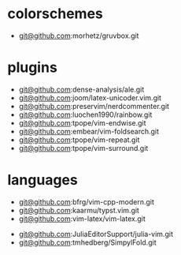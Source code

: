# colorschemes
+ git@github.com:morhetz/gruvbox.git 

# plugins
+ git@github.com:dense-analysis/ale.git
+ git@github.com:joom/latex-unicoder.vim.git
+ git@github.com:preservim/nerdcommenter.git
+ git@github.com:luochen1990/rainbow.git
+ git@github.com:tpope/vim-endwise.git
+ git@github.com:embear/vim-foldsearch.git
+ git@github.com:tpope/vim-repeat.git
+ git@github.com:tpope/vim-surround.git

# languages
+ git@github.com:bfrg/vim-cpp-modern.git
+ git@github.com:kaarmu/typst.vim.git
+ git@github.com:vim-latex/vim-latex.git
- git@github.com:JuliaEditorSupport/julia-vim.git
- git@github.com:tmhedberg/SimpylFold.git
